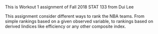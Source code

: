 This is Workout 1 assignment of Fall 2018 STAT 133 from Dui Lee

This assignment consider different ways to rank the NBA teams.
From simple rankings based on a given observed variable, to rankings based on derived lindices like efficiency 
or any other composite index. 
